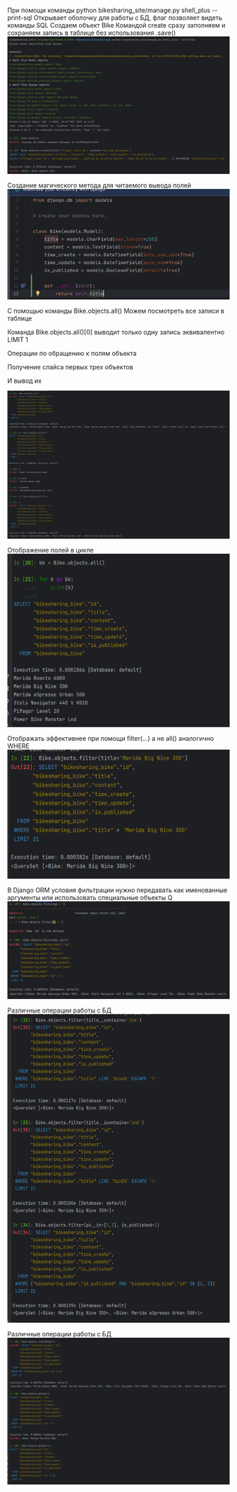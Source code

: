 При помощи команды python bikesharing_site/manage.py shell_plus --print-sql
Открывает оболочку для работы с БД, флаг позволяет видеть команды SQL
Создаем объект Bike
Командой create сразу заполняем и сохраняем запись в таблице без использования .save()
![1](screen/20.1.png)

Создание магического метода для читаемого вывода полей
![2](screen/20.2.png)

С помощью команды
Bike.objects.all()
Можем посмотреть все записи в таблице

Команда
Bike.objects.all()[0]
выводит только одну запись эквивалентно LIMIT 1

Операции по обращению к полям объекта

Получение слайса первых трех объектов

И вывод их

![3](screen/20.3.png)

Отображение полей в цикле
![4](screen/20.4.png)

Отображать эффективнее при помощи filter(...) а не all() аналогично WHERE
![5](screen/20.5.png)

В Django ORM условия фильтрации нужно передавать как именованные аргументы или использовать специальные объекты Q
![6](screen/20.6.png)

Различные операции работы с БД
![7](screen/20.7.png)

Различные операции работы с БД
![8](screen/20.8.png)